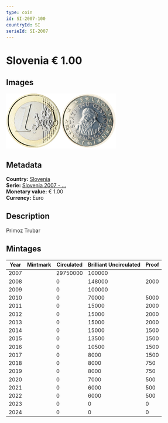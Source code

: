 ```yaml
---
type: coin
id: SI-2007-100
countryId: SI
serieId: SI-2007
---
```


# Slovenia € 1.00

## Images

<img src="../../../Images/common-2007-100.webp" height="150" alt="Front image"><img src="Images/slovenia-2007-100.webp" height="150" alt="Back image">

## Metadata

**Country:** [Slovenia](../index.md)\
**Serie:** [Slovenia 2007 - ...](index.md)\
**Monetary value:** € 1.00\
**Currency:** Euro

## Description

Primoz Trubar

## Mintages

| Year | Mintmark | Circulated | Brilliant Uncirculated | Proof |
| ---- | -------- | ---------- | ---------------------- | ----- |
| 2007 |          | 29750000   | 100000                 |       |
| 2008 |          | 0          | 148000                 | 2000  |
| 2009 |          | 0          | 100000                 |       |
| 2010 |          | 0          | 70000                  | 5000  |
| 2011 |          | 0          | 15000                  | 2000  |
| 2012 |          | 0          | 15000                  | 2000  |
| 2013 |          | 0          | 15000                  | 2000  |
| 2014 |          | 0          | 15000                  | 1500  |
| 2015 |          | 0          | 13500                  | 1500  |
| 2016 |          | 0          | 10500                  | 1500  |
| 2017 |          | 0          | 8000                   | 1500  |
| 2018 |          | 0          | 8000                   | 750   |
| 2019 |          | 0          | 8000                   | 750   |
| 2020 |          | 0          | 7000                   | 500   |
| 2021 |          | 0          | 6000                   | 500   |
| 2022 |          | 0          | 6000                   | 500   |
| 2023 |          | 0          | 0                      | 0     |
| 2024 |          | 0          | 0                      | 0     |
